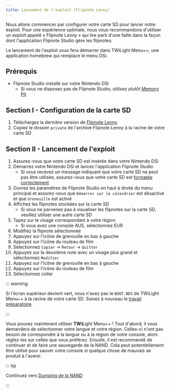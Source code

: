 ```yaml
---
title: Lancement de l'exploit (Flipnote Lenny)
---
```


Nous allons commencer par configurer votre carte SD pour lancer notre exploit. Pour une expérience optimale, nous vous recommandons d'utiliser un exploit appelé « Flipnote Lenny » qui tire parti d'une faille dans la façon dont l'application Flipnote Studio gère les flipnotes.

Le lancement de l'exploit vous fera démarrer dans TWiLight Menu++, une application homebrew qui remplace le menu DSi.


## Prérequis

- Flipnote Studio installé sur votre Nintendo DSi
   - Si vous ne disposez pas de Flipnote Studio, utilisez plutôt [Memory Pit](launching-the-exploit.html)


## Section I - Configuration de la carte SD

1. Téléchargez la dernière version de [Flipnote Lenny](https://davejmurphy.com/%CD%A1-%CD%9C%CA%96-%CD%A1/)
1. Copiez le dossier `private` de l'archive Flipnote Lenny à la racine de votre carte SD


## Section II - Lancement de l'exploit

1. Assurez-vous que votre carte SD est insérée dans votre Nintendo DSi
1. Démarrez votre Nintendo DSi et lancez l'application Flipnote Studio
   - Si vous recevez un message indiquant que votre carte SD ne peut pas être utilisée, assurez-vous que votre carte SD est [formatée correctement](sd-card-setup.html)
1. Ouvrez les paramètres de Flipnote Studio en haut à droite du menu principal et assurez-vous que `Démarrer sur le calendrier` est désactivé et que `Grenouille` est activé
1. Affichez les flipnotes stockées sur la carte SD
   - Si vous ne parvenez pas à visualiser les flipnotes sur la carte SD, veuillez utiliser une autre carte SD
1. Tapez sur le visage correspondant à votre région
   - Si vous avez une console AUS, sélectionnez EUR
1. Modifiez la flipnote sélectionnée
1. Appuyez sur l'icône de grenouille en bas à gauche
1. Appuyez sur l'icône du rouleau de film
1. Sélectionnez `Copier` -> `Retour` -> `Quitter`
1. Appuyez sur la deuxième note avec un visage plus grand et sélectionnez `Modifier`
1. Appuyez sur l'icône de grenouille en bas à gauche
1. Appuyez sur l'icône du rouleau de film
1. Sélectionnez coller

::: warning

Si l'écran supérieur devient vert, vous n'avez pas le `BOOT.NDS` de TWiLight Menu++ à la racine de votre carte SD. Suivez à nouveau le [travail préparatoire](get-started.html#section-i-prep-work).

:::

Vous pouvez maintenant utiliser **TW**i**L**ight Menu++ ! Tout d'abord, il vous demandera de sélectionner votre langue et votre région. Celles-ci n'ont pas besoin de correspondre à la langue ou à la région de votre console, alors réglez-les sur celles que vous préférez. Ensuite, il est recommandé de continuer et de faire une sauvegarde de la NAND. Cela peut potentiellement être utilisé pour sauver votre console si quelque chose de mauvais se produit à l'avenir.

::: tip

Continuez vers [Dumping de la NAND](dumping-nand.html)

:::
